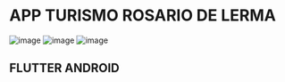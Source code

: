 # APP TURISMO ROSARIO DE LERMA 
![image](https://github.com/lukgutierrez/Edutubers/blob/main/movies/video1.gif)
![image](https://github.com/lukgutierrez/Edutubers/blob/main/movies/video2.gif)
![image](https://github.com/lukgutierrez/Edutubers/blob/main/movies/video3.gif)





## FLUTTER ANDROID
